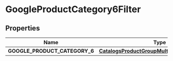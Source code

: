 
# GoogleProductCategory6Filter

## Properties
| Name | Type | Description | Notes |
| ------------ | ------------- | ------------- | ------------- |
| **GOOGLE_PRODUCT_CATEGORY_6** | [**CatalogsProductGroupMultipleStringListCriteria**](.md) |  |  |



